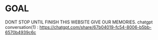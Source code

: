 # GOAL
DONT STOP UNTIL FINISH
THIS WEBSITE GIVE OUR MEMORIES.
chatgpt conversation(1) : https://chatgpt.com/share/67b04019-fc54-8006-b5bb-6570b4939c6c
